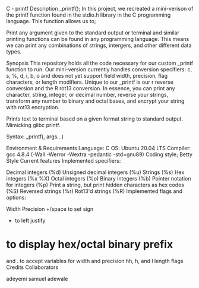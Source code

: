 C - printf
Description
_printf(); In this project, we recreated a mini-verison of the printf function found in the stdio.h library in the C programming language. This function allows us to;

Print any argument given to the standard output or terminal and similar printing functions can be found in any programming language. This means we can print any combinations of strings, intergers, and other different data types.

Synopsis
This repository holds all the code necessary for our custom _printf function to run. Our mini-version currently handles conversion specifiers: c, s, %, d, i, b, o and does not yet support field width, precision, flag characters, or length modifiers. Unique to our _printf is our r reverse conversion and the R rot13 conversion. In essence, you can print any character, string, integer, or decimal number, reverse your strings, transform any number to binary and octal bases, and encrypt your string with rot13 encryption.

Prints text to terminal based on a given format string to standard output. Mimicking glibc printf.

Syntax: _printf(, args...)

Environment & Requirements
Language: C
OS: Ubuntu 20.04 LTS
Compiler: gcc 4.8.4 (-Wall -Werror -Wextra -pedantic -std=gnu89)
Coding style;
Betty Style
Current features
Implemented specifiers:

Decimal integers (%d)
Unsigned decimal integers (%u)
Strings (%s)
Hex integers (%x %X)
Octal integers (%o)
Binary integers (%b)
Pointer notation for integers (%p)
Print a string, but print hidden characters as hex codes (%S)
Reversed strings (%r)
Rot13'd strings (%R)
Implemented flags and options:

Width
Precision
+/space to set sign
- to left justify
# to display hex/octal binary prefix
and . to accept variables for width and precision
hh, h, and l length flags
Credits
Collaborators

adeyemi samuel adewale
